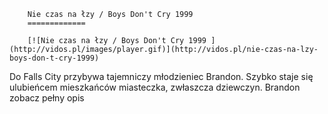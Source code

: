 
        Nie czas na łzy / Boys Don't Cry 1999 
        =============
        
        [![Nie czas na łzy / Boys Don't Cry 1999 ](http://vidos.pl/images/player.gif)](http://vidos.pl/nie-czas-na-lzy-boys-don-t-cry-1999)
        
        
 Do Falls City przybywa tajemniczy młodzieniec Brandon. Szybko staje się ulubieńcem mieszkańców miasteczka, zwłaszcza dziewczyn. Brandon zobacz pełny opis
    